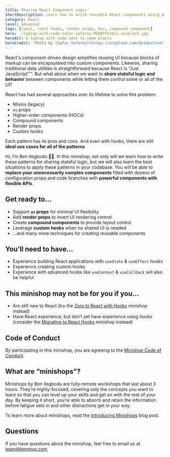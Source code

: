 ```yaml
---
title: Sharing React Component Logic
shortDescription: Learn how to write reusable React components using patterns for sharing stateful logic and behavior
category: React
level: advanced
tags: [react, react hooks, render props, hoc, compound component]
hero: ./laptop-with-code-safar-safarov-MSN8TFhJ0is-unsplash.jpg
heroAlt: A laptop with code next to some plants
heroCredit: 'Photo by [Safar Safarov](https://unsplash.com/@codestorm)'
---
```


React's component-driven design simplifies reusing UI because blocks of markup can be encapsulated into custom components. Likewise, sharing traditional data utilities is straightforward because React is “Just JavaScript”™. But what about when we want to **share stateful logic and behavior** between components while letting them control some or all of the UI?

React has had several approaches over its lifetime to solve this problem:

- Mixins (legacy)
- `as` props
- Higher-order components (HOCs)
- Compound components
- Render props
- Custom hooks

Each pattern has its pros and cons. And even with hooks, there are still **ideal use cases for all of the patterns**.

Hi, I’m Ben Ilegbodu 👋🏾. In this minishop, not only will we learn how to write these patterns for sharing stateful logic, but we will also learn the best situations to apply these patterns in your codebase. You will be able to **replace your unnecessarily complex components** filled with dozens of configuration props and code branches with **powerful components with flexible APIs**.

## Get ready to...

- Support **`as` props** for minimal UI flexibility
- Add **render props** to invert UI rendering control
- Create **compound components** to provide layout control
- Leverage **custom hooks** when no shared UI is needed
- ...and many more techniques for creating reusable components

## You’ll need to have...

- Experience building React applications with `useState` & `useEffect` hooks
- Experience creating custom hooks
- Experience with advanced hooks like `useContext` & `useCallback` will also be helpful

## This minishop may not be for you if you...

- Are still new to React (try the [Zero to React with Hooks](/minishops/zero-to-react-with-hooks/) minishop instead)
- Have React experience, but don’t yet have experience using hooks (consider the [Migrating to React Hooks](/minishops/migrating-to-react-hooks/) minishop instead)

## Code of Conduct

By participating in this minishop, you are agreeing to the [Minishop Code of Conduct](/minishops/conduct/).

## What are “minishops”?

Minishops by Ben Ilegbodu are fully-remote workshops that last about 3 hours. They're highly-focused, covering only the concepts you want to learn so that you can level up your skills and get on with the rest of your day. By keeping it short, you’re able to absorb and retain the information before fatigue sets in and other distractions get in your way.

To learn more about minishops, read the [Introducing Minishops](/blog/introducing-minishops/) blog post.

## Questions

If you have questions about the minishop, feel free to email us at [team@benmvp.com](mailto:team@benmvp.com).
